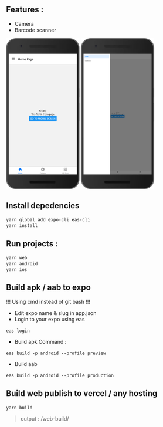## Features :
- Camera
- Barcode scanner

<img src="./assets/main.png" width="200"/>
<img src="./assets/drawer.png" width="200"/>


## Install depedencies
```
yarn global add expo-cli eas-cli
yarn install
```

## Run projects :
```
yarn web
yarn android
yarn ios
```

## Build apk / aab to expo

!!! Using cmd instead of git bash !!!
- Edit expo name & slug in app.json
- Login to your expo using eas
```
eas login
```

- Build apk Command :

```
eas build -p android --profile preview
```

- Build aab
```
eas build -p android --profile production
```

## Build web publish to vercel / any hosting
```
yarn build
```
> output : /web-build/